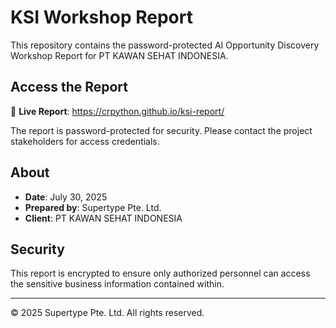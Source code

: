# KSI Workshop Report

This repository contains the password-protected AI Opportunity Discovery Workshop Report for PT KAWAN SEHAT INDONESIA.

## Access the Report

🔗 **Live Report**: https://crpython.github.io/ksi-report/

The report is password-protected for security. Please contact the project stakeholders for access credentials.

## About

- **Date**: July 30, 2025
- **Prepared by**: Supertype Pte. Ltd.
- **Client**: PT KAWAN SEHAT INDONESIA

## Security

This report is encrypted to ensure only authorized personnel can access the sensitive business information contained within.

---

© 2025 Supertype Pte. Ltd. All rights reserved.